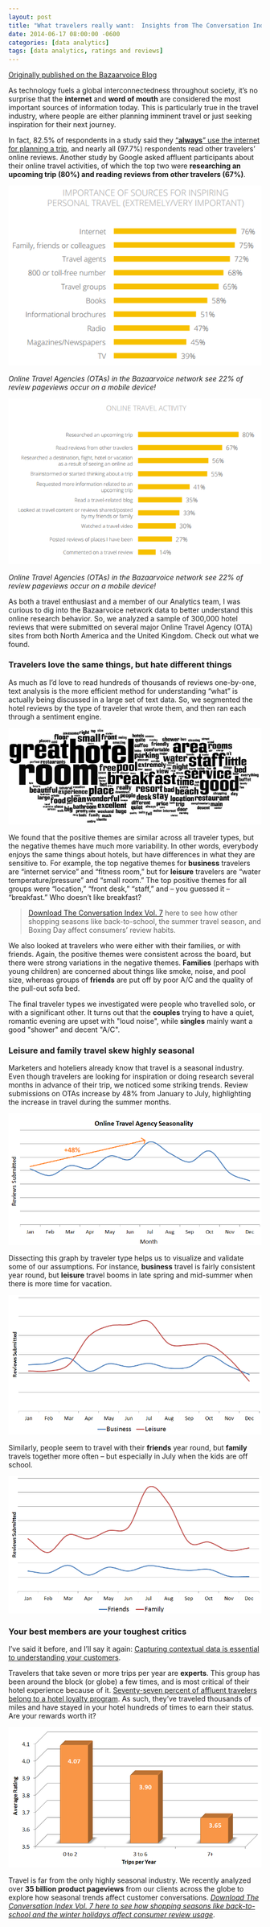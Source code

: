 ```yaml
---
layout: post
title: "What travelers really want:  Insights from The Conversation Index"
date: 2014-06-17 08:00:00 -0600
categories: [data analytics]
tags: [data analytics, ratings and reviews]
---
```


<a href="http://blog.bazaarvoice.com/2014/06/17/what-travelers-really-want-insights-from-the-conversation-index/" target="_blank" title="Bazaarvoice Blog">Originally published on the Bazaarvoice Blog</a>

As technology fuels a global interconnectedness throughout society, it’s no surprise that the **internet** and **word of mouth** are considered the most important sources of information today.  This is particularly true in the travel industry, where people are either planning imminent travel or just seeking inspiration for their next journey.

In fact, 82.5% of respondents in a study said they <a href="http://www.tripadvisor.com/pdfs/OnlineTravelReviewReport.pdf" target="_blank">“**always**” use the internet for planning a trip</a>, and nearly all (97.7%) respondents read other travelers’ online reviews. Another study by Google asked affluent participants about their online travel activities, of which the top two were **researching an upcoming trip (80%) and reading reviews from other travelers (67%)**.

![Google survey 1](/images/CV1.png)

_Online Travel Agencies (OTAs) in the Bazaarvoice network see 22% of review pageviews occur on a mobile device!_

![Google survey 2](/images/CV2.png)

_Online Travel Agencies (OTAs) in the Bazaarvoice network see 22% of review pageviews occur on a mobile device!_

As both a travel enthusiast and a member of our Analytics team, I was curious to dig into the Bazaarvoice network data to better understand this online research behavior. So, we analyzed a sample of 300,000 hotel reviews that were submitted on several major Online Travel Agency (OTA) sites from both North America and the United Kingdom. Check out what we found.

### Travelers love the same things, but hate different things

As much as I’d love to read hundreds of thousands of reviews one-by-one, text analysis is the more efficient method for understanding “what” is actually being discussed in a large set of text data. So, we segmented the hotel reviews by the type of traveler that wrote them, and then ran each through a sentiment engine.

![Hotel word cloud](/images/CV3.png)

We found that the positive themes are similar across all traveler types, but the negative themes have much more variability. In other words, everybody enjoys the same things about hotels, but have differences in what they are sensitive to. For example, the top negative themes for **business** travelers are “internet service” and “fitness room,” but for **leisure** travelers are “water temperature/pressure” and “small room.”  The top positive themes for all groups were “location,” “front desk,” “staff,” and – you guessed it – “breakfast.”  Who doesn’t like breakfast?

> <a href="http://www.bazaarvoice.com/research-and-insight/conversation-index/" target="_blank">Download The Conversation Index Vol. 7</a> here to see how other shopping seasons like back-to-school, the summer travel season, and Boxing Day affect consumers’ review habits.

We also looked at travelers who were either with their families, or with friends.  Again, the positive themes were consistent across the board, but there were strong variations in the negative themes. **Families** (perhaps with young children) are concerned about things like smoke, noise, and pool size, whereas groups of **friends** are put off by poor A/C and the quality of the pull-out sofa bed.

The final traveler types we investigated were people who travelled solo, or with a significant other. It turns out that the **couples** trying to have a quiet, romantic evening are upset with "loud noise", while **singles** mainly want a good "shower" and decent "A/C".

### Leisure and family travel skew highly seasonal

Marketers and hoteliers already know that travel is a seasonal industry. Even though travelers are looking for inspiration or doing research several months in advance of their trip, we noticed some striking trends. Review submissions on OTAs increase by 48% from January to July, highlighting the increase in travel during the summer months.

![Online Travel Agency seasonality](/images/CV4.png)


Dissecting this graph by traveler type helps us to visualize and validate some of our assumptions. For instance, **business** travel is fairly consistent year round, but **leisure** travel booms in late spring and mid-summer when there is more time for vacation.

![Business vs leisure travel](/images/CV5.png)

Similarly, people seem to travel with their **friends** year round, but **family** travels together more often – but especially in July when the kids are off school.

![Friends vs family travel](/images/CV6.png)

### Your best members are your toughest critics

I’ve said it before, and I’ll say it again: <a href="http://blog.bazaarvoice.com/2013/05/20/age-expertise-and-gender-noticably-affect-sentiment/" target="_blank">Capturing contextual data is essential to understanding your customers</a>.

Travelers that take seven or more trips per year are **experts**. This group has been around the block (or globe) a few times, and is most critical of their hotel experience because of it. <a href="http://think.storage.googleapis.com/docs/travelers-road-to-decision-affluent-insights_research-studies.pdf" target="_blank">Seventy-seven percent of affluent travelers belong to a hotel loyalty program</a>. As such, they’ve traveled thousands of miles and have stayed in your hotel hundreds of times to earn their status. Are your rewards worth it?

![Rating by travel expertise level](/images/CV7.png)

Travel is far from the only highly seasonal industry. We recently analyzed over **35 billion product pageviews** from our clients across the globe to explore how seasonal trends affect customer conversations. <a href="http://www.bazaarvoice.com/research-and-insight/conversation-index/" target="_blank">_Download The Conversation Index Vol. 7 here to see how shopping seasons like back-to-school and the winter holidays affect consumer review usage_</a>.

